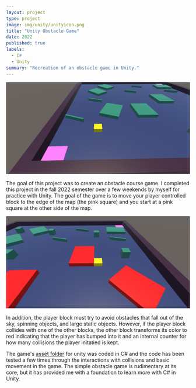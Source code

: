 ```yaml
---
layout: project
type: project
image: img/unity/unityicon.png
title: "Unity Obstacle Game"
date: 2022
published: true
labels:
  - C#
  - Unity
summary: "Recreation of an obstacle game in Unity."
---
```


<img class="img-fluid" src="../img/unity/obstaclecoursepart1.PNG">

The goal of this project was to create an obstacle course game. I completed this project in the fall 2022 semester over a few weekends by myself for practice with Unity. The goal of the game is to move your player controlled block to the edge of the map (the pink square) and you start at a pink square at the other side of the map. 

<img class="img-fluid" src="../img/unity/obstaclecoursepart2.png">

In addition, the player block must try to avoid obstacles that fall out of the sky, spinning objects, and large static objects. However, if the player block collides with one of the other blocks, the other block transforms its color to red indicating that the player has bumped into it and an internal counter for how many collisions the player initatied is kept.

The game's [asset folder](https://github.com/beydlern/beydlern.github.io/tree/main/code/unity/Assets) for unity was coded in C# and the code has been tested a few times through the interactions with collisions and basic movement in the game. The simple obstacle game is rudimentary at its core, but it has provided me with a foundation to learn more with C# in Unity.
